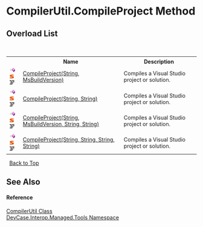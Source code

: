 # CompilerUtil.CompileProject Method 
 


## Overload List
&nbsp;<table><tr><th></th><th>Name</th><th>Description</th></tr><tr><td>![Public method](media/pubmethod.gif "Public method")![Static member](media/static.gif "Static member")![Code example](media/CodeExample.png "Code example")</td><td><a href="M_DevCase_Interop_Managed_Tools_CompilerUtil_CompileProject">CompileProject(String, MsBuildVersion)</a></td><td>
Compiles a Visual Studio project or solution.</td></tr><tr><td>![Public method](media/pubmethod.gif "Public method")![Static member](media/static.gif "Static member")![Code example](media/CodeExample.png "Code example")</td><td><a href="M_DevCase_Interop_Managed_Tools_CompilerUtil_CompileProject_2">CompileProject(String, String)</a></td><td>
Compiles a Visual Studio project or solution.</td></tr><tr><td>![Public method](media/pubmethod.gif "Public method")![Static member](media/static.gif "Static member")![Code example](media/CodeExample.png "Code example")</td><td><a href="M_DevCase_Interop_Managed_Tools_CompilerUtil_CompileProject_1">CompileProject(String, MsBuildVersion, String, String)</a></td><td>
Compiles a Visual Studio project or solution.</td></tr><tr><td>![Public method](media/pubmethod.gif "Public method")![Static member](media/static.gif "Static member")![Code example](media/CodeExample.png "Code example")</td><td><a href="M_DevCase_Interop_Managed_Tools_CompilerUtil_CompileProject_3">CompileProject(String, String, String, String)</a></td><td>
Compiles a Visual Studio project or solution.</td></tr></table>&nbsp;
<a href="#compilerutil.compileproject-method">Back to Top</a>

## See Also


#### Reference
<a href="T_DevCase_Interop_Managed_Tools_CompilerUtil">CompilerUtil Class</a><br /><a href="N_DevCase_Interop_Managed_Tools">DevCase.Interop.Managed.Tools Namespace</a><br />